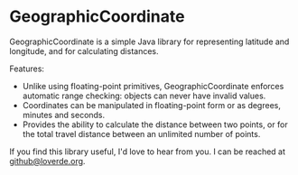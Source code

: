 GeographicCoordinate
====================

GeographicCoordinate is a simple Java library for representing latitude and longitude, and for calculating distances.

Features:

* Unlike using floating-point primitives, GeographicCoordinate enforces automatic range checking:  objects can never have invalid values.
* Coordinates can be manipulated in floating-point form or as degrees, minutes and seconds.
* Provides the ability to calculate the distance between two points, or for the total travel distance between an unlimited number of points.


If you find this library useful, I'd love to hear from you.  I can be reached at github@loverde.org.
